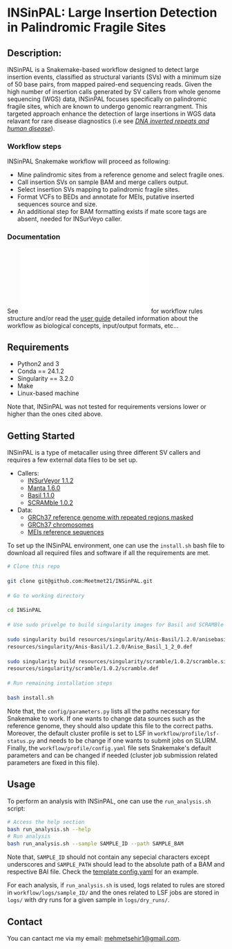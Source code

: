 
# INSinPAL: Large Insertion Detection in Palindromic Fragile Sites

## Description:

INSinPAL is a Snakemake-based workflow designed to detect large insertion events, classified as structural variants (SVs) with a minimum size of 50 base pairs, from mapped paired-end sequencing reads. Given the high number of insertion calls generated by SV callers from whole genome sequencing (WGS) data, INSinPAL focuses specifically on palindromic fragile sites, which are known to undergo genomic rearrangment. This targeted approach enhance the detection of large insertions in WGS data relavant for rare disease diagnostics (i.e see [*DNA inverted repeats and human disease*](https://www.imrpress.com/journal/FBL/3/4/10.2741/A284)).


### Workflow steps

INSinPAL Snakemake workflow will proceed as following:
 - Mine palindromic sites from a reference genome and select fragile ones.
 - Call insertion SVs on sample BAM and merge callers output.
 - Select insertion SVs mapping to palindromic fragile sites.
 - Format VCFs to BEDs and annotate for MEIs, putative inserted sequences source and size.
 - An additional step for BAM formatting exists if mate score tags are absent, needed for INSurVeyo caller.


### Documentation

See ![DAG of jobs](./doc/dag.pdf) for workflow rules structure and/or read the [user guide](./doc/user_guide.md) detailed information about the workflow as biological concepts, input/output formats, etc...
 

## Requirements

* Python2 and 3
* Conda == 24.1.2
* Singularity == 3.2.0
* Make
* Linux-based machine

Note that, INSinPAL was not tested for requirements versions lower or higher than the ones cited above.


## Getting Started

INSinPAL is a type of metacaller using three different SV callers and requires a few external data files to be set up.

* Callers:
  * [INSurVeyor 1.1.2](https://github.com/kensung-lab/INSurVeyor)
  * [Manta 1.6.0](https://github.com/Illumina/manta)
  * [Basil 1.1.0](https://github.com/seqan/anise_basil)
  * [SCRAMble 1.0.2](https://github.com/GeneDx/scramble)
* Data:
  * [GRCh37 reference genome with repeated regions masked](https://hgdownload.soe.ucsc.edu/goldenPath/hg19/bigZips/hg19.fa.masked.gz)
  * [GRCh37 chromosomes](https://hgdownload.soe.ucsc.edu/goldenPath/hg19/bigZips/chromFaMasked.tar.gz)
  * [MEIs reference sequences](resources/data/MEI_consensus_seqs_SCRAMble_plus_MOBSTER.fa)

To set up the INSinPAL environment, one can use the `install.sh` bash file to download all required files and software if all the requirements are met.
```bash
# Clone this repo

git clone git@github.com:Meetmet21/INSinPAL.git

# Go to working directory

cd INSinPAL

# Use sudo privelge to build singularity images for Basil and SCRAMBle

sudo singularity build resources/singularity/Anis-Basil/1.2.0/anisebasil.sif \
resources/singularity/Anis-Basil/1.2.0/Anise_Basil_1_2_0.def

sudo singularity build resources/singularity/scramble/1.0.2/scramble.sif \
resources/singularity/scramble/1.0.2/scramble.def

# Run remaining installation steps

bash install.sh
```
Note that, the `config/parameters.py` lists all the paths necessary for Snakemake to work. If one wants to change data sources 
such as the reference genome, they should also update this file to the correct paths. Moreover, the default cluster profile 
is set to LSF in `workflow/profile/lsf-status.py` and needs to be change if one wants to submit jobs on SLURM. Finally, the 
`workflow/profile/config.yaml` file sets Snakemake's default parameters and can be changed if needed (cluster job submission related parameters are fixed in this file).


## Usage

To perform an analysis with INSinPAL, one can use the `run_analysis.sh` script:
```bash
# Access the help section
bash run_analysis.sh --help
# Run analysis
bash run_analysis.sh --sample SAMPLE_ID --path SAMPLE_BAM
```
Note that, `SAMPLE_ID` should not contain any sepecial characters except underscores and `SAMPLE_PATH` should lead to the absolute path
of a BAM and respective BAI file. Check the [template config.yaml](config/config.yaml) for an example.

For each analysis, if `run_analysis.sh` is used, logs related to rules are stored in `workflow/logs/sample_ID/` and the 
ones related to LSF jobs are stored in `logs/` with dry runs for a given sample in `logs/dry_runs/`.


## Contact

You can cantact me via my email: mehmetsehir1@gmail.com.

